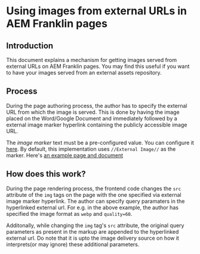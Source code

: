 # Using images from external URLs in AEM Franklin pages

## Introduction
This document explains a mechanism for getting images served from external URLs on AEM Franklin pages. You may find this useful if you want to have your images served from an external assets repository.

## Process
During the page authoring process, the author has to specify the external URL from which the image is served. This is done by having the image placed on the Word/Google Document and immediately followed by a external image marker hyperlink containing the publicly accessible image URL.

The *image marker* text must be a pre-configured value. You can configure it [here](https://github.com/hlxsites/franklin-assets-selector/blob/787672d9bab10063e0600196d2858bf6219a825b/scripts/assets.js#L34). By default, this implementation uses `//External Image//` as the marker. Here's [an example page and document](https://ext-images--franklin-assets-selector--hlxsites.hlx.page/external-images-example?view-doc-source=true)

## How does this work?
During the page rendering process, the frontend code changes the `src` attribute of the `img` tags on the page with the one specified via external image marker hyperlink. The author can specify query paramaters in the hyperlinked external url.
For e.g. in the above example, the author has specified the image format as `webp` and `quality=60`.

Additonally, while changing the `img` tag's `src` attribute, the original query parameters as present in the markup are appended to the hyperlinked external url. Do note that it is upto the image delivery source on how it interprets(or may ignore) these additional parameters.
